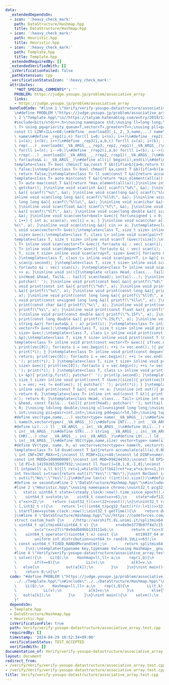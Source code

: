 ```yaml
---
data:
  _extendedDependsOn:
  - icon: ':heavy_check_mark:'
    path: DataStructure/Hashmap.hpp
    title: DataStructure/Hashmap.hpp
  - icon: ':heavy_check_mark:'
    path: Heuristic.hpp
    title: Heuristic.hpp
  - icon: ':heavy_check_mark:'
    path: Template.hpp
    title: Template.hpp
  _extendedRequiredBy: []
  _extendedVerifiedWith: []
  _isVerificationFailed: false
  _pathExtension: cpp
  _verificationStatusIcon: ':heavy_check_mark:'
  attributes:
    '*NOT_SPECIAL_COMMENTS*': ''
    PROBLEM: https://judge.yosupo.jp/problem/associative_array
    links:
    - https://judge.yosupo.jp/problem/associative_array
  bundledCode: "#line 1 \"Verify/verify-yosupo-datastructure/associative_array.test.cpp\"\
    \n#define PROBLEM \"https://judge.yosupo.jp/problem/associative_array\"\n#line\
    \ 2 \"Template.hpp\"\n//https://tatyam.hatenablog.com/entry/2019/12/15/003634\n\
    #include<bits/stdc++.h>\nusing namespace std;\nusing ll=long long;\ntemplate<class\
    \ T> using pq=priority_queue<T,vector<T>,greater<T>>;\nusing pll=pair<ll,ll>;\n\
    const ll LINF=1LL<<60;\n#define _overload3(_1,_2,_3,name,...) name\n#define _overload4(_1,_2,_3,_4,name,...)\
    \ name\n#define _rep1(i,n) for(ll i=0; i<(n); i++)\n#define _rep2(i,a,b) for(ll\
    \ i=(a); i<(b); i++)\n#define _rep3(i,a,b,c) for(ll i=(a); i<(b); i+=(c))\n#define\
    \ rep(...) _overload4(__VA_ARGS__,_rep3,_rep2,_rep1)(__VA_ARGS__)\n#define _rrep1(i,n)\
    \ for(ll i=(n); i-->0;)\n#define _rrep2(i,a,b) for(ll i=(b); i-->(a);)\n#define\
    \ rrep(...) _overload3(__VA_ARGS__,_rrep2,_rrep1)(__VA_ARGS__)\n#define each(i,...)\
    \ for(auto&& i:__VA_ARGS__)\n#define all(i) begin(i),end(i)\n#define rall(i) rbegin(i),rend(i)\n\
    template<class T> bool chmin(T &a,const T &b){if(a>b){a=b;return true;}else return\
    \ false;}\ntemplate<class T> bool chmax(T &a,const T &b){if(a<b){a=b;return true;}else\
    \ return false;}\ntemplate<class T> ll sum(const T &a){return accumulate(all(a),0LL);}\n\
    template<class T> auto min(const T &a){return *min_element(all(a));}\ntemplate<class\
    \ T> auto max(const T &a){return *max_element(all(a));}\ninline int scan(){ return\
    \ getchar(); }\ninline void scan(int &a){ scanf(\"%d\", &a); }\ninline void scan(unsigned\
    \ &a){ scanf(\"%u\", &a); }\ninline void scan(long &a){ scanf(\"%ld\", &a); }\n\
    inline void scan(long long &a){ scanf(\"%lld\", &a); }\ninline void scan(unsigned\
    \ long long &a){ scanf(\"%llu\", &a); }\ninline void scan(char &a){ cin >> a;\
    \ }\ninline void scan(float &a){ scanf(\"%f\", &a); }\ninline void scan(double\
    \ &a){ scanf(\"%lf\", &a); }\ninline void scan(long double &a){ scanf(\"%Lf\"\
    , &a); }\ninline void scan(vector<bool> &vec){ for(unsigned i = 0; i < vec.size();\
    \ i++) { int a; scan(a); vec[i] = a; } }\ninline void scan(char a[]){ scanf(\"\
    %s\", a); }\ninline void scan(string &a){ cin >> a; }\ntemplate<class T> inline\
    \ void scan(vector<T> &vec);\ntemplate<class T, size_t size> inline void scan(array<T,\
    \ size> &vec);\ntemplate<class T, class L> inline void scan(pair<T, L> &p);\n\
    template<class T, size_t size> inline void scan(T (&vec)[size]);\ntemplate<class\
    \ T> inline void scan(vector<T> &vec){ for(auto &i : vec) scan(i); }\ntemplate<class\
    \ T> inline void scan(deque<T> &vec){ for(auto &i : vec) scan(i); }\ntemplate<class\
    \ T, size_t size> inline void scan(array<T, size> &vec){ for(auto &i : vec) scan(i);\
    \ }\ntemplate<class T, class L> inline void scan(pair<T, L> &p){ scan(p.first);\
    \ scan(p.second); }\ntemplate<class T, size_t size> inline void scan(T (&vec)[size]){\
    \ for(auto &i : vec) scan(i); }\ntemplate<class T> inline void scan(T &a){ cin\
    \ >> a; }\ninline void in(){}\ntemplate <class Head, class... Tail> inline void\
    \ in(Head &head, Tail&... tail){ scan(head); in(tail...); }\ninline void print(){\
    \ putchar(' '); }\ninline void print(const bool &a){ printf(\"%d\", a); }\ninline\
    \ void print(const int &a){ printf(\"%d\", a); }\ninline void print(const unsigned\
    \ &a){ printf(\"%u\", a); }\ninline void print(const long &a){ printf(\"%ld\"\
    , a); }\ninline void print(const long long &a){ printf(\"%lld\", a); }\ninline\
    \ void print(const unsigned long long &a){ printf(\"%llu\", a); }\ninline void\
    \ print(const char &a){ printf(\"%c\", a); }\ninline void print(const char a[]){\
    \ printf(\"%s\", a); }\ninline void print(const float &a){ printf(\"%.15f\", a);\
    \ }\ninline void print(const double &a){ printf(\"%.15f\", a); }\ninline void\
    \ print(const long double &a){ printf(\"%.15Lf\", a); }\ninline void print(const\
    \ string &a){ for(auto&& i : a) print(i); }\ntemplate<class T> inline void print(const\
    \ vector<T> &vec);\ntemplate<class T, size_t size> inline void print(const array<T,\
    \ size> &vec);\ntemplate<class T, class L> inline void print(const pair<T, L>\
    \ &p);\ntemplate<class T, size_t size> inline void print(const T (&vec)[size]);\n\
    template<class T> inline void print(const vector<T> &vec){ if(vec.empty()) return;\
    \ print(vec[0]); for(auto i = vec.begin(); ++i != vec.end(); ){ putchar(' ');\
    \ print(*i); } }\ntemplate<class T> inline void print(const deque<T> &vec){ if(vec.empty())\
    \ return; print(vec[0]); for(auto i = vec.begin(); ++i != vec.end(); ){ putchar('\
    \ '); print(*i); } }\ntemplate<class T, size_t size> inline void print(const array<T,\
    \ size> &vec){ print(vec[0]); for(auto i = vec.begin(); ++i != vec.end(); ){ putchar('\
    \ '); print(*i); } }\ntemplate<class T, class L> inline void print(const pair<T,\
    \ L> &p){ print(p.first); putchar(' '); print(p.second); }\ntemplate<class T,\
    \ size_t size> inline void print(const T (&vec)[size]){ print(vec[0]); for(auto\
    \ i = vec; ++i != end(vec); ){ putchar(' '); print(*i); } }\ntemplate<class T>\
    \ inline void print(const T &a){ cout << a; }\ninline int out(){ putchar('\\n');\
    \ return 0; }\ntemplate<class T> inline int out(const T &t){ print(t); putchar('\\\
    n'); return 0; }\ntemplate<class Head, class... Tail> inline int out(const Head\
    \ &head, const Tail&... tail){ print(head); putchar(' '); out(tail...); return\
    \ 0; }\nusing ld=long double;\nusing ull=unsigned long long;\nusing uint=unsigned\
    \ int;\nusing pii=pair<int,int>;\nusing pdd=pair<ld,ld>;\nusing tuplis=array<ll,3>;\n\
    #define vec(type,name,...) vector<type> name(__VA_ARGS__);\n#define vv(type,name,h,...)vector<vector<type>>\
    \ name(h,vector<type>(__VA_ARGS__));\n#define INT(...) int __VA_ARGS__; in(__VA_ARGS__)\n\
    #define LL(...) ll __VA_ARGS__; in(__VA_ARGS__)\n#define ULL(...) ull __VA_ARGS__;\
    \ in(__VA_ARGS__)\n#define STR(...) string __VA_ARGS__; in(__VA_ARGS__)\n#define\
    \ CHR(...) char __VA_ARGS__; in(__VA_ARGS__)\n#define LD(...) ld __VA_ARGS__;\
    \ in(__VA_ARGS__)\n#define VEC(type,name,size) vector<type> name(size); in(name)\n\
    #define VV(type, name, h, w) vector<vector<type>> name(h, vector<type>(w)); in(name)\n\
    template<class T> ld dsum(const T &a){return accumulate(all(a),0.0L);}\nconst\
    \ int INF=INT_MAX>>1;\nconst ll MINF=1LL<<40;\nconst ld DINF=numeric_limits<ld>::infinity();\n\
    const int MODD=1000000007;\nconst int MOD=998244353;\nconst ld EPS=1e-9;\nconst\
    \ ld PI=3.1415926535897932;\nconst ll four[]={0,1,0,-1,0};\nconst ll eight[]={0,1,1,0,-1,-1,1,-1,0};\n\
    ll intpow(ll a,ll b){ll ret=1;while(b){if(b&1)ret*=a;a*=a;b>>=1;}return ret;}\n\
    int Yes(bool i=true){return out(i?\"Yes\":\"No\");}\nint No(bool i=true){return\
    \ out(i?\"No\":\"Yes\");}\n#define len(x) ((int)(x).size())\n#define fi first\n\
    #define se second\n#line 2 \"DataStructure/Hashmap.hpp\"\n#include<ext/pb_ds/assoc_container.hpp>\n\
    #line 2 \"Heuristic.hpp\"\nusing namespace chrono;\nuint32_t pcg32_fast(){\n \
    \   static uint64_t state=(steady_clock::now().time_since_epoch().count()<<1)+1;\n\
    \    uint64_t x=state;\n    uint8_t count=x>>61;\n    state*=0xf13283ad;\n   \
    \ x^=x>>22;\n    return (uint32_t)(x>>(22+count));\n}\n\nint32_t randint(int32_t\
    \ l,int32_t r){\n    return l+(((int64_t)pcg32_fast()*(r-l+1))>>32);\n}\n\nauto\
    \ startTime=system_clock::now();\nint32_t getTime(){\n    return duration_cast<microseconds>(system_clock::now()-startTime).count();\n\
    }\n#line 4 \"DataStructure/Hashmap.hpp\"\n//https://codeforces.com/blog/entry/62393?locale=en\n\
    struct custom_hash {\n    //http://xorshift.di.unimi.it/splitmix64.c\n    static\
    \ uint64_t splitmix64(uint64_t x) {\n        x+=0x9e3779b97f4a7c15;\n        x=(x^(x>>30))*0xbf58476d1ce4e5b9;\n\
    \        x=(x^(x>>27))*0x94d049bb133111eb;\n        return x^(x>>31);\n    }\n\
    \    uint64_t operator()(uint64_t x) const {\n        mt19937_64 mt(pcg32_fast());\n\
    \        uniform_int_distribution<uint64_t> rand(0,1ULL<<63);\n        static\
    \ const uint64_t FIXED_RANDOM=rand(mt);\n        return splitmix64(x+FIXED_RANDOM);\n\
    \    }\n};\ntemplate<typename Key,typename Val>using Hashmap=__gnu_pbds::gp_hash_table<Key,Val,custom_hash>;\n\
    #line 4 \"Verify/verify-yosupo-datastructure/associative_array.test.cpp\"\nvoid\
    \ solve(){\n    LL(Q);\n    Hashmap<ll,ll> a;\n    rep(i,Q){\n        LL(t,k);\n\
    \        if(t==0){\n            LL(v);\n            a[k]=v;\n        }\n     \
    \   else{\n            out(a[k]);\n        }\n    }\n}\nint main(){\n    solve();\n\
    \    return 0;\n}\n"
  code: "#define PROBLEM \"https://judge.yosupo.jp/problem/associative_array\"\n#include\"\
    ../../Template.hpp\"\n#include\"../../DataStructure/Hashmap.hpp\"\nvoid solve(){\n\
    \    LL(Q);\n    Hashmap<ll,ll> a;\n    rep(i,Q){\n        LL(t,k);\n        if(t==0){\n\
    \            LL(v);\n            a[k]=v;\n        }\n        else{\n         \
    \   out(a[k]);\n        }\n    }\n}\nint main(){\n    solve();\n    return 0;\n\
    }"
  dependsOn:
  - Template.hpp
  - DataStructure/Hashmap.hpp
  - Heuristic.hpp
  isVerificationFile: true
  path: Verify/verify-yosupo-datastructure/associative_array.test.cpp
  requiredBy: []
  timestamp: '2024-04-29 10:52:34+09:00'
  verificationStatus: TEST_ACCEPTED
  verifiedWith: []
documentation_of: Verify/verify-yosupo-datastructure/associative_array.test.cpp
layout: document
redirect_from:
- /verify/Verify/verify-yosupo-datastructure/associative_array.test.cpp
- /verify/Verify/verify-yosupo-datastructure/associative_array.test.cpp.html
title: Verify/verify-yosupo-datastructure/associative_array.test.cpp
---
```

